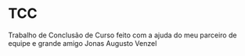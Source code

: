 # TCC
Trabalho de Conclusão de Curso feito com a ajuda do meu parceiro de equipe e grande amigo Jonas Augusto Venzel
